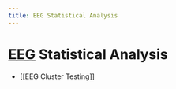 ```yaml
---
title: EEG Statistical Analysis
---
```


# [EEG](EEG.md) Statistical Analysis
- [[EEG Cluster Testing]]






















































































